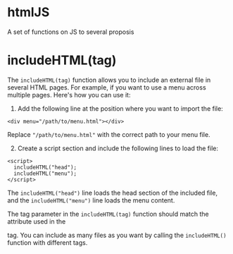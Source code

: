 # htmlJS
A set of functions on JS to several proposis

# includeHTML(tag)
The ```includeHTML(tag)``` function allows you to include an external file in several HTML pages. For example, if you want to use a menu across multiple pages. Here's how you can use it:

1. Add the following line at the position where you want to import the file:

```
<div menu="/path/to/menu.html"></div>
```

Replace ```"/path/to/menu.html"``` with the correct path to your menu file.

2. Create a script section and include the following lines to load the file:

```
<script>
  includeHTML("head");
  includeHTML("menu");
</script>
```

The ```includeHTML("head")``` line loads the head section of the included file, and the ```includeHTML("menu")``` line loads the menu content.

The tag parameter in the ```includeHTML(tag)``` function should match the attribute used in the <div> tag. 
You can include as many files as you want by calling the ```includeHTML()``` function with different tags.
